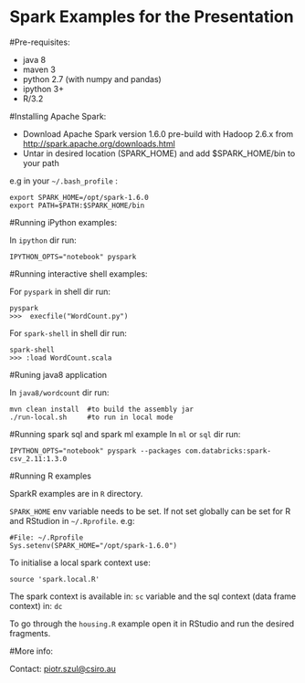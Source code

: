 Spark Examples for the Presentation
====================================

#Pre-requisites:

* java 8
* maven 3
* python 2.7 (with numpy and pandas)
* ipython 3+
* R/3.2

#Installing Apache Spark:

* Download Apache Spark version 1.6.0 pre-build with Hadoop 2.6.x from http://spark.apache.org/downloads.html
* Untar in desired location (SPARK_HOME) and add $SPARK_HOME/bin to your path

e.g in your `~/.bash_profile` :

	export SPARK_HOME=/opt/spark-1.6.0
	export PATH=$PATH:$SPARK_HOME/bin	


#Running iPython examples:

In `ipython` dir run:

	IPYTHON_OPTS="notebook" pyspark


#Running interactive shell examples:

For `pyspark` in shell dir run:

	pyspark	
	>>>  execfile("WordCount.py")

For `spark-shell` in shell dir run:

	spark-shell
	>>> :load WordCount.scala

#Runing java8 application

In `java8/wordcount` dir run: 

	mvn clean install  #to build the assembly jar
	./run-local.sh     #to run in local mode


#Running spark sql and spark ml example
In `ml` or `sql` dir run:

	IPYTHON_OPTS="notebook" pyspark --packages com.databricks:spark-csv_2.11:1.3.0


#Running R examples

SparkR examples are in `R` directory.

`SPARK_HOME` env variable needs to be set. If not set globally can be set for R and RStudion in `~/.Rprofile`. e.g:

	#File: ~/.Rprofile
	Sys.setenv(SPARK_HOME="/opt/spark-1.6.0")

To initialise a local spark context use:
	
	source 'spark.local.R'

The spark context is available in: `sc` variable and the sql context (data frame context) in: `dc`

To go through the `housing.R` example open it in RStudio and run the desired fragments.


#More info:

Contact: piotr.szul@csiro.au


 
